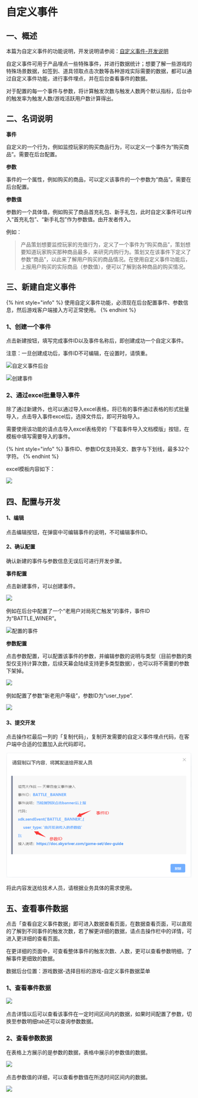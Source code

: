 # 自定义事件

## 一、概述

本篇为自定义事件的功能说明，开发说明请参阅：[自定义事件-开发说明](../dev-guide/diy-event.md)

自定义事件可用于产品埋点一些特殊事件，并进行数据统计；想要了解一些游戏的特殊场景数据，如签到、道具领取点击次数等各种游戏实际需要的数据，都可以通过自定义事件功能，进行事件埋点，并在后台查看事件的数据。

对于配置的每一个事件与参数，将计算触发次数与触发人数两个默认指标，后台中的触发率为触发人数/游戏活跃用户数计算得出。

## 二、名词说明

**事件**

自定义的一个行为，例如监控玩家的购买商品行为，可以定义一个事件为“购买商品”。需要在后台配置。

**参数**

事件的一个属性，例如购买的商品，可以定义该事件的一个参数为“商品”。需要在后台配置。

**参数值**

参数的一个具体值，例如购买了商品首充礼包、新手礼包，此时自定义事件可以传入“首充礼包”、“新手礼包”作为参数值。由开发者传入。

例如：

> 产品策划想要监控玩家的充值行为，定义了一个事件为“购买商品”，策划想要知道玩家购买那种商品最多，来研究内购行为。策划又在该事件下定义了参数“商品”，以此来了解用户购买的商品情况。在使用自定义事件功能后，上报用户购买的实际商品（参数值），便可以了解到各种商品的购买情况。

## 三、新建自定义事件

{% hint style="info" %}
使用自定义事件功能，必须现在后台配置事件、参数信息，然后游戏客户端接入方可正常使用。
{% endhint %}

### 1、创建一个事件

点击新建按钮，填写完成事件ID以及事件名称后，即创建成功一个自定义事件。

注意：一旦创建成功后，事件ID不可编辑，在设置时，请慎重。

![&#x81EA;&#x5B9A;&#x4E49;&#x4E8B;&#x4EF6;&#x540E;&#x53F0;](https://cdn.61week.com/tianmu/doc/index/image/game-set/diy-event/1.png)

![&#x521B;&#x5EFA;&#x4E8B;&#x4EF6;](https://cdn.61week.com/tianmu/doc/index/image/game-set/diy-event/2.png)

### 2、通过excel批量导入事件

除了通过新建外，也可以通过导入excel表格，将已有的事件通过表格的形式批量导入，点击导入事件excel后，选择文件后，即可开始导入。

需要使用该功能的请点击导入excel表格旁的「下载事件导入文档模版」按钮，在模板中填写需要导入的事件。

{% hint style="info" %}
事件ID、参数ID仅支持英文、数字与下划线，最多32个字符。
{% endhint %}

excel模板内容如下：

![](https://cdn.61week.com/tianmu/doc/index/image/game-set/diy-event/3.png)

## 四、配置与开发

#### **1、编辑**

点击编辑按钮，在弹窗中可编辑事件的说明，不可编辑事件ID。

#### **2、确认配置**

确认新建的事件与参数信息无误后可进行开发步骤。

**事件配置**

点击新建事件，可以创建事件。

![](https://cdn.61week.com/tianmu/doc/index/image/game-set/diy-event/4.png)

例如在后台中配置了一个“老用户对局死亡触发”的事件，事件ID为“BATTLE\_WINER”。

![&#x914D;&#x7F6E;&#x7684;&#x4E8B;&#x4EF6;](https://cdn.61week.com/tianmu/doc/index/image/game-set/diy-event/5.png)

**参数配置**

点击参数配置，可以配置该事件的参数，并编辑参数的说明与类型（目前参数的类型仅支持计算次数，后续天幕会陆续支持更多类型数据），也可以将不需要的参数下架掉。

![](https://cdn.61week.com/tianmu/doc/index/image/game-set/diy-event/6.png)

例如配置了参数“新老用户等级”，参数ID为“user\_type”.

![](https://cdn.61week.com/tianmu/doc/index/image/game-set/diy-event/7.png)

#### 3、提交开发

点击操作栏最后一列的「复制代码」，复制开发需要的自定义事件埋点代码，在客户端中合适的位置加入此代码即可。

![](../../.gitbook/assets/image%20%28319%29.png)

将此内容发送给技术人员，请根据业务具体的需求使用。

## 五、查看事件数据

点击「查看自定义事件数据」即可进入数据查看页面，在数据查看页面，可以直观的了解到不同事件的触发次数，若了解更详细的数据，请点击操作栏中的详情，可进入更详细的查看页面。

在更详细的页面中，可查看整体事件的触发次数、人数，更可以查看参数明细，了解事件更细致的数据。

数据后台位置：游戏数据-选择目标的游戏-自定义事件数据菜单

### 1、查看事件数据

![](https://cdn.61week.com/tianmu/doc/index/image/game-set/diy-event/9.png)

点击详情以后可以查看该事件在一定时间区间内的数据，如果时间配置了参数，切换至参数明细tab还可以查询参数数据。

### 2、查看参数数据

在表格上方展示的是参数的数据，表格中展示的参数值的数据。

![](https://cdn.61week.com/tianmu/doc/index/image/game-set/diy-event/10.png)

点击参数值的详细，可以查看参数值在所选时间区间内的数据。

![](https://cdn.61week.com/tianmu/doc/index/image/game-set/diy-event/11.png)

